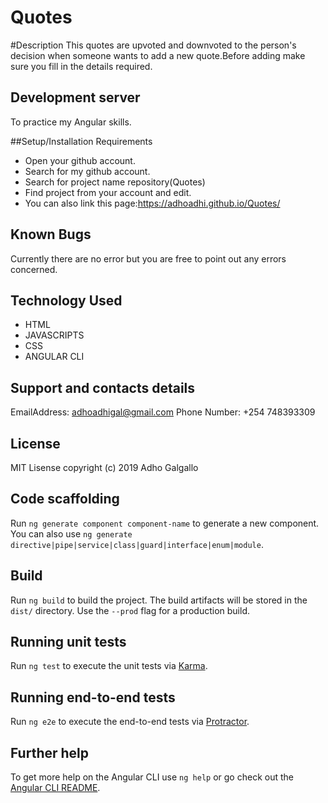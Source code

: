 # Quotes
#Description
This quotes are upvoted and downvoted to the person's decision when someone wants to add a new quote.Before adding make sure you fill in the details required.

## Development server
To practice my Angular skills.

##Setup/Installation Requirements
* Open your github account.
* Search for my github account.
* Search for project name repository(Quotes)
* Find project from your account and edit.
* You can also link this page:https://adhoadhi.github.io/Quotes/

## Known Bugs
 Currently there are no error but you are free to point out any errors concerned.

 ## Technology Used
 * HTML
 * JAVASCRIPTS
 * CSS
 * ANGULAR CLI

 ## Support and contacts details
 EmailAddress: adhoadhigal@gmail.com
 Phone Number: +254 748393309

 ## License

 MIT Lisense
 copyright (c) 2019 Adho Galgallo

## Code scaffolding

Run `ng generate component component-name` to generate a new component. You can also use `ng generate directive|pipe|service|class|guard|interface|enum|module`.

## Build

Run `ng build` to build the project. The build artifacts will be stored in the `dist/` directory. Use the `--prod` flag for a production build.

## Running unit tests

Run `ng test` to execute the unit tests via [Karma](https://karma-runner.github.io).

## Running end-to-end tests

Run `ng e2e` to execute the end-to-end tests via [Protractor](http://www.protractortest.org/).

## Further help

To get more help on the Angular CLI use `ng help` or go check out the [Angular CLI README](https://github.com/angular/angular-cli/blob/master/README.md).
